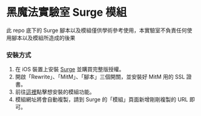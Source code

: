 # 黑魔法實驗室 Surge 模組

此 repo 底下的 Surge 腳本以及模組僅供學術參考使用，本實驗室不負責任何使用腳本以及模組所造成的後果

### 安裝方式

1. 在 iOS 裝置上安裝 [Surge](https://apps.apple.com/tw/app/surge-4/id1442620678) 並購買完整版授權。
2. 開啟「Rewrite」、「MitM」、「腳本」三個開關，並安裝好 MitM 用的 SSL 證書。
3. 前往[這裡](https://kinta.ma/surge)點擊想安裝的模組功能。
4. 模組網址將會自動複製，請到 Surge 的「模組」頁面新增剛剛複製的 URL 即可。